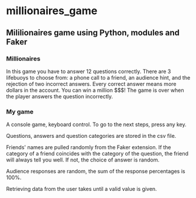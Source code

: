 # millionaires_game
## Mililionaires game using Python, modules and Faker  

### Millionaires
In this game you have to answer 12 questions correctly. There are 3 lifebuoys to choose from: a phone call to a friend, an audience hint, and the rejection of two incorrect answers.
Every correct answer means more dollars in the account. You can win a million $$$! The game is over when the player answers the question incorrectly.

### My game
A console game, keyboard control.
To go to the next steps, press any key.

Questions, answers and question categories are stored in the csv file.

Friends' names are pulled randomly from the Faker extension. If the category of a friend coincides with the category of the question, the friend will always tell you well. If not, the choice of answer is random.

Audience responses are random, the sum of the response percentages is 100%.

Retrieving data from the user takes until a valid value is given.

